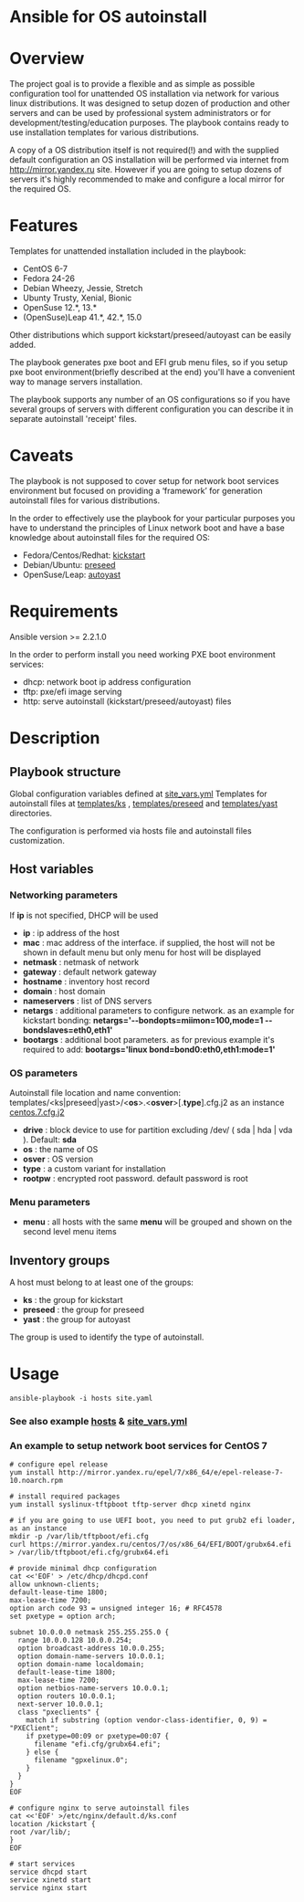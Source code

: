 # Ansible for OS autoinstall

# Overview

The project goal is to provide a flexible and as simple as possible configuration tool for unattended OS installation via network for various linux distributions. 
It was designed to setup dozen of production and other servers and can be used by professional system administrators or for development/testing/education purposes.
The playbook contains ready to use installation templates for various distributions. 

A copy of a OS distribution itself is not required(!) and with the supplied default configuration an OS installation will be performed
via internet from http://mirror.yandex.ru site. However if you are going to setup dozens of servers it's highly recommended 
to make and configure a local mirror for the required OS.

# Features

Templates for unattended installation included in the playbook:
* CentOS 6-7
* Fedora 24-26
* Debian Wheezy, Jessie, Stretch
* Ubunty Trusty, Xenial, Bionic
* OpenSuse 12.\*, 13.\*
* (OpenSuse)Leap 41.\*, 42.\*, 15.0

Other distributions which support kickstart/preseed/autoyast can be easily added.

The playbook generates pxe boot and EFI grub menu files, so if you setup pxe boot environment(briefly described at the end) you'll have a convenient way to
manage servers installation.

The playbook supports any number of an OS configurations so if you have several groups of servers with different configuration 
you can describe it in separate autoinstall 'receipt' files.

# Caveats

The playbook is not supposed to cover setup for network boot services environment but focused on providing a ‘framework’ 
for generation autoinstall files for various distributions.

In the order to effectively use the playbook for your particular purposes you have to understand the principles of Linux network boot
and have a base knowledge about autoinstall files for the required OS: 
* Fedora/Centos/Redhat: [kickstart]( http://pykickstart.readthedocs.io/en/latest/ )
* Debian/Ubuntu:        [preseed]( https://wiki.debian.org/DebianInstaller/Preseed )
* OpenSuse/Leap:        [autoyast]( https://www.suse.com/documentation/sles-12/book_autoyast/data/book_autoyast.html )

# Requirements

Ansible version >= 2.2.1.0

In the order to perform install you need working PXE boot environment services:
* dhcp: network boot ip address configuration
* tftp: pxe/efi image serving
* http: serve autoinstall (kickstart/preseed/autoyast) files

# Description

## Playbook structure
Global configuration variables defined at [site_vars.yml](site_vars.yml)
Templates for autoinstall files at [templates/ks](templates/ks) , [templates/preseed](templates/preseed) and [templates/yast](templates/yast) directories.

The configuration is performed via hosts file and autoinstall files customization.

## Host variables
### Networking parameters
If **ip** is not specified, DHCP will be used
* **ip**      : ip address of the host
* **mac**     : mac address of the interface. if supplied, the host will not be shown in default menu but only menu for host will be displayed
* **netmask** : netmask of network
* **gateway** : default network gateway
* **hostname** : inventory host record
* **domain** : host domain
* **nameservers** : list of DNS servers
* **netargs** : additional parameters to configure network. as an example for kickstart bonding: **netargs='--bondopts=miimon=100,mode=1 --bondslaves=eth0,eth1'**
* **bootargs** : additional boot parameters. as for previous example it's required to add: **bootargs='linux bond=bond0:eth0,eth1:mode=1'**

### OS parameters
Autoinstall file location and name convention:
templates/<ks|preseed|yast>/<**os**>.<**osver**>[.**type**].cfg.j2
as an instance [centos.7.cfg.j2](templates/ks/centos.7.cfg.j2)

* **drive**   : block device to use for partition excluding /dev/ ( sda | hda | vda ). Default: **sda**
* **os**      : the name of OS
* **osver**   : OS version
* **type**    : a custom variant for installation
* **rootpw**  : encrypted root password. default password is root

### Menu parameters
* **menu**    : all hosts with the same **menu** will be grouped and shown on the second level menu items

## Inventory groups
A host must belong to at least one of the groups:
* **ks**      : the group for kickstart
* **preseed** : the group for preseed
* **yast**    : the group for autoyast

The group is used to identify the type of autoinstall.

# Usage

    ansible-playbook -i hosts site.yaml

### See also example [hosts](hosts) & [site_vars.yml](site_vars.yml)

### An example to setup network boot services for CentOS 7

    # configure epel release
    yum install http://mirror.yandex.ru/epel/7/x86_64/e/epel-release-7-10.noarch.rpm

    # install required packages
    yum install syslinux-tftpboot tftp-server dhcp xinetd nginx 

    # if you are going to use UEFI boot, you need to put grub2 efi loader, as an instance
    mkdir -p /var/lib/tftpboot/efi.cfg
    curl https://mirror.yandex.ru/centos/7/os/x86_64/EFI/BOOT/grubx64.efi > /var/lib/tftpboot/efi.cfg/grubx64.efi 

    # provide minimal dhcp configuration
    cat <<'EOF' > /etc/dhcp/dhcpd.conf
    allow unknown-clients;
    default-lease-time 1800;
    max-lease-time 7200;
    option arch code 93 = unsigned integer 16; # RFC4578
    set pxetype = option arch;

    subnet 10.0.0.0 netmask 255.255.255.0 {
      range 10.0.0.128 10.0.0.254;
      option broadcast-address 10.0.0.255;
      option domain-name-servers 10.0.0.1;
      option domain-name localdomain;
      default-lease-time 1800;
      max-lease-time 7200;
      option netbios-name-servers 10.0.0.1;
      option routers 10.0.0.1;
      next-server 10.0.0.1;
      class "pxeclients" {
        match if substring (option vendor-class-identifier, 0, 9) = "PXEClient";
        if pxetype=00:09 or pxetype=00:07 {
          filename "efi.cfg/grubx64.efi";
        } else {
          filename "gpxelinux.0";
        }
      }
    }
    EOF

    # configure nginx to serve autoinstall files
    cat <<'EOF' >/etc/nginx/default.d/ks.conf                                             
    location /kickstart {
    root /var/lib/;
    }
    EOF
  
    # start services
    service dhcpd start
    service xinetd start
    service nginx start
    

